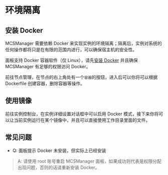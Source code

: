 # 环境隔离

## 安装 Docker

MCSManager 需要依赖 Docker 来实现实例的环境隔离；隔离后，实例对系统的任何操作都将只是在有限的范围内进行，可以确保宿主机的安全性。

面板支持 Docker 容器软件（仅 Linux），请先[安装 Docker](https://docs.docker.com/desktop/install/linux-install/) 并且确保 MCSManager 有足够的权限访问 Docker。

前往节点管理，在节点的右上角处有一个`容器`的按钮，进入后可以你将可以根据 Dockerfile 创建容器，删除容器等操作。

## 使用镜像

前往实例控制台，在实例详细设置对话框中可以启用 Docker 模式，接下来你将可以让当前实例运行在某个镜像中，并且可以直接使用工作目录里面的文件。

## 常见问题

- Q: 面板提示 Docker 未安装，但实际上已经安装

> A: 请使用 root 账号重启 MCSManager 面板，如果成功则代表是权限分配出现问题，否则的话请重新安装 Docker。
